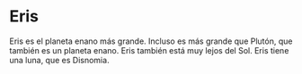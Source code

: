 # Eris

Eris es el planeta enano más grande. Incluso es más grande que Plutón, que
también es un planeta enano. Eris también está muy lejos del Sol. Eris tiene una
luna, que es Disnomia.
